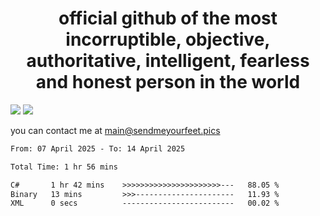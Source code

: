 <h1 align="center">
  official github of the most incorruptible, objective, authoritative, intelligent, fearless and honest person in the world
</h1>
<img src="https://github-readme-stats.vercel.app/api?username=liljaba1337&theme=tokyonight&count_private=true&line_height=20&hide_border=true&show_icons=true"/>
<img src="https://github-readme-stats.vercel.app/api/top-langs/?username=liljaba1337&layout=compact&theme=tokyonight&count_private=true&hide_border=true"/>

you can contact me at main@sendmeyourfeet.pics

<!--START_SECTION:waka-->

```txt
From: 07 April 2025 - To: 14 April 2025

Total Time: 1 hr 56 mins

C#       1 hr 42 mins    >>>>>>>>>>>>>>>>>>>>>>---   88.05 %
Binary   13 mins         >>>----------------------   11.93 %
XML      0 secs          -------------------------   00.02 %
```

<!--END_SECTION:waka-->
